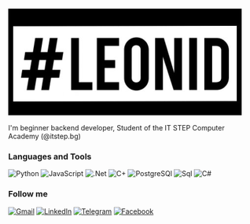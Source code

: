 [![Header](https://github.com/Leonid-Pan/Leonid-Pan/blob/main/Assets/Leonid.png)](https://github.com/Leonid-Pan)

I'm beginner backend developer, Student of the IT STEP Computer Academy (@itstep.bg)

### Languages and Tools
![Python](https://img.shields.io/badge/-Python-090909?style=for-the-badge&logo=Python&logoColor=52D1DC)
![JavaScript](https://img.shields.io/badge/-JavaScript-090909?style=for-the-badge&logo=JavaScript)
![.Net](https://img.shields.io/badge/-Framework-090909?style=for-the-badge&logo=.net&logoColor=E5D3FF)
![C+](https://img.shields.io/badge/-C++-090909?style=for-the-badge&logo=C%2b%2b&logoColor=6296CC)
![PostgreSQl](https://img.shields.io/badge/-PostgreSQl-090909?style=for-the-badge&logo=PostgreSQL)
![Sql](https://img.shields.io/badge/-Sql-090909?style=for-the-badge&logo=mysql&logoColor=00ffff)
![C#](https://img.shields.io/badge/-C_%23-090909?style=for-the-badge&logo=C%2b%2b&logoColor=6296CC)

### Follow me
[![Gmail](https://img.shields.io/badge/-Gmail-090909?style=for-the-badge&logo=Gmail)](panleonid09@gmail.com)
[![LinkedIn](https://img.shields.io/badge/-LinkedIn-090909?style=for-the-badge&logo=LinkedIn&logoColor=007BB6)](https://www.linkedin.com/in/leonid-pan)
[![Telegram](https://img.shields.io/badge/-Telegram-090909?style=for-the-badge&logo=Telegram)](http://t.me/panleonid09)
[![Facebook](https://img.shields.io/badge/-Facebook-090909?style=for-the-badge&logo=facebook)](https://www.facebook.com/leonid.pan.3)
